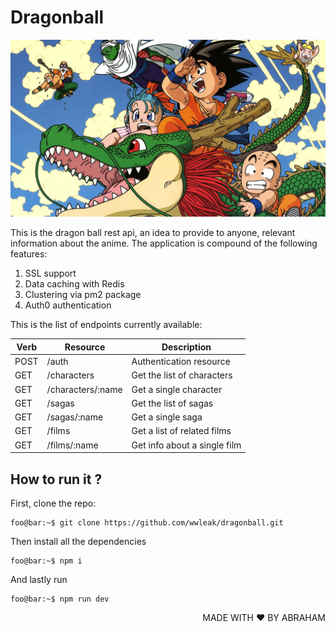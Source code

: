 # Dragonball

<p align="center">
  <img src="./dragonball.jpeg" alt="dragonball" />  
</p>

This is the dragon ball rest api, an idea to provide to anyone, relevant information about the anime.
The application is compound of the following features:

<ol>
  <li>SSL support</li>
  <li>Data caching with Redis</li>
  <li>Clustering via pm2 package</li>
  <li>Auth0 authentication</>
</ol>

This is the list of endpoints currently available:


<table>
  <thead>
    <tr>
    <th>Verb</th><th>Resource</th><th>Description</th>
    </tr>
  </thead>
  <tbody>
    <tr>
      <td>POST</td><td>/auth</td><td>Authentication resource</td>
    </tr>
    <tr>
      <td>GET</td><td>/characters</td><td>Get the list of characters</td>
    </tr>
    <tr>
      <td>GET</td><td>/characters/:name</td><td>Get a single character</td>
    </tr>
    <tr>
      <td>GET</td><td>/sagas</td><td>Get the list of sagas</td>
    </tr>
    <tr>
      <td>GET</td><td>/sagas/:name</td><td>Get a single saga</td>
    </tr>
    <tr>
      <td>GET</td><td>/films</td><td>Get a list of related films</td>
    </tr>
    <tr>
      <td>GET</td><td>/films/:name</td><td>Get info about a single film</td>
    </tr>
  </tbody>
</table>


## How to run it ?

First, clone the repo:

```console
foo@bar:~$ git clone https://github.com/wwleak/dragonball.git
```

Then install all the dependencies

```console
foo@bar:~$ npm i 
```
And lastly run

```console
foo@bar:~$ npm run dev
```

<p align="right">MADE WITH ❤ BY ABRAHAM</p>
